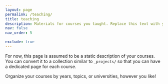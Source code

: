 ```yaml
---
layout: page
permalink: /teaching/
title: teaching
description: Materials for courses you taught. Replace this text with your description.
nav: false
nav_order: 5

exclude: true
---
```


For now, this page is assumed to be a static description of your courses. You can convert it to a collection similar to `_projects/` so that you can have a dedicated page for each course.

Organize your courses by years, topics, or universities, however you like!
